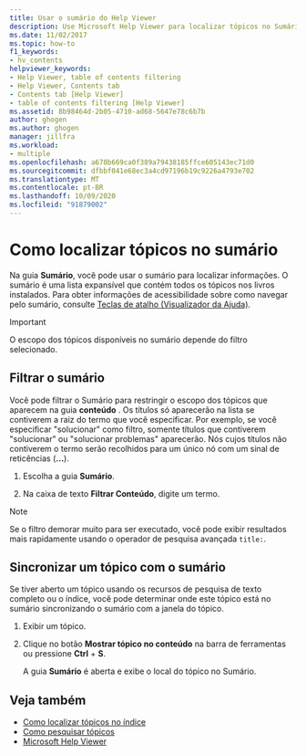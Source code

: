 ```yaml
---
title: Usar o sumário do Help Viewer
description: Use Microsoft Help Viewer para localizar tópicos no Sumário (TOC). O Sumário é uma lista expansível que contém todos os tópicos nos livros instalados.
ms.date: 11/02/2017
ms.topic: how-to
f1_keywords:
- hv_contents
helpviewer_keywords:
- Help Viewer, table of contents filtering
- Help Viewer, Contents tab
- Contents tab [Help Viewer]
- table of contents filtering [Help Viewer]
ms.assetid: 8b98464d-2b05-4710-ad68-5647e78c6b7b
author: ghogen
ms.author: ghogen
manager: jillfra
ms.workload:
- multiple
ms.openlocfilehash: a678b669ca0f389a79438185ffce605143ec71d0
ms.sourcegitcommit: dfbbf041e68ec3a4cd97196b19c9226a4793e702
ms.translationtype: MT
ms.contentlocale: pt-BR
ms.lasthandoff: 10/09/2020
ms.locfileid: "91879002"
---
```

# Como localizar tópicos no sumário

Na guia **Sumário**, você pode usar o sumário para localizar informações. O sumário é uma lista expansível que contém todos os tópicos nos livros instalados. Para obter informações de acessibilidade sobre como navegar pelo sumário, consulte [Teclas de atalho (Visualizador da Ajuda)](../help-viewer/shortcut-keys.md).

> [!IMPORTANT]
> O escopo dos tópicos disponíveis no sumário depende do filtro selecionado.

## Filtrar o sumário

Você pode filtrar o Sumário para restringir o escopo dos tópicos que aparecem na guia **conteúdo** . Os títulos só aparecerão na lista se contiverem a raiz do termo que você especificar. Por exemplo, se você especificar "solucionar" como filtro, somente títulos que contiverem "solucionar" ou "solucionar problemas" aparecerão. Nós cujos títulos não contiverem o termo serão recolhidos para um único nó com um sinal de reticências (**...**).

1. Escolha a guia **Sumário**.

2. Na caixa de texto **Filtrar Conteúdo**, digite um termo.

> [!NOTE]
> Se o filtro demorar muito para ser executado, você pode exibir resultados mais rapidamente usando o operador de pesquisa avançada `title:`.

## Sincronizar um tópico com o sumário

Se tiver aberto um tópico usando os recursos de pesquisa de texto completo ou o índice, você pode determinar onde este tópico está no sumário sincronizando o sumário com a janela do tópico.

1. Exibir um tópico.

2. Clique no botão **Mostrar tópico no conteúdo** na barra de ferramentas ou pressione **Ctrl** + **S**.

     A guia **Sumário** é aberta e exibe o local do tópico no Sumário.

## Veja também

- [Como localizar tópicos no índice](../help-viewer/find-topics-index.md)
- [Como pesquisar tópicos](../help-viewer/find-topics.md)
- [Microsoft Help Viewer](../help-viewer/overview.md)